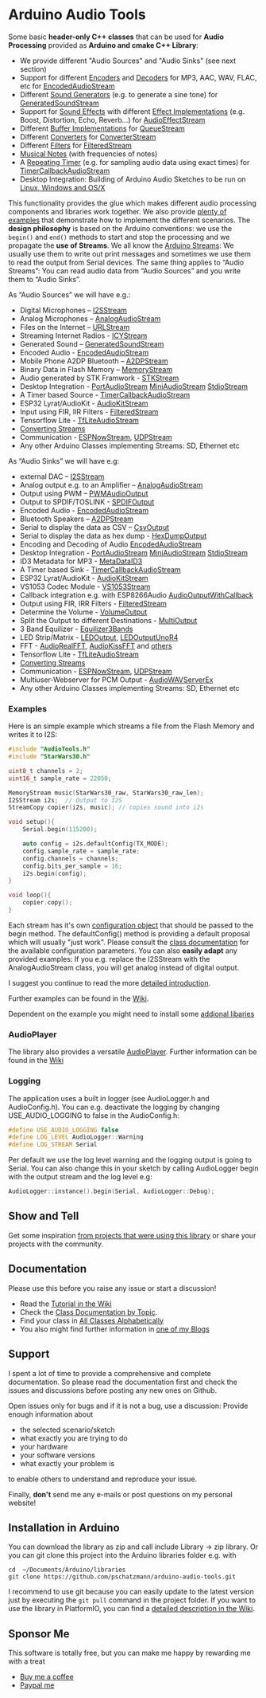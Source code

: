 # Arduino Audio Tools

Some basic __header-only C++ classes__ that can be used for __Audio Processing__ provided as __Arduino and cmake C++ Library__:

- We provide different "Audio Sources" and "Audio Sinks" (see next section)
- Support for different [Encoders](https://pschatzmann.github.io/arduino-audio-tools/classaudio__tools_1_1_audio_encoder.html) and [Decoders](https://pschatzmann.github.io/arduino-audio-tools/classaudio__tools_1_1_audio_decoder.html) for MP3, AAC, WAV, FLAC, etc for [EncodedAudioStream](https://pschatzmann.github.io/arduino-audio-tools/classaudio__tools_1_1_encoded_audio_stream.html)
- Different [Sound Generators](https://pschatzmann.github.io/arduino-audio-tools/group__generator.html) (e.g. to generate a sine tone) for [GeneratedSoundStream](https://pschatzmann.github.io/arduino-audio-tools/classaudio__tools_1_1_generated_sound_stream.html)
- Support for [Sound Effects](https://pschatzmann.github.io/arduino-audio-tools/classaudio__tools_1_1_audio_effect_stream.html) with different [Effect Implementations](https://pschatzmann.github.io/arduino-audio-tools/classaudio__tools_1_1_audio_effect.html) (e.g. Boost, Distortion, Echo, Reverb...) for [AudioEffectStream](https://pschatzmann.github.io/arduino-audio-tools/classaudio__tools_1_1_audio_effect_stream_t.html)
- Different [Buffer Implementations](https://pschatzmann.github.io/arduino-audio-tools/classaudio__tools_1_1_base_buffer.html) for [QueueStream](https://pschatzmann.github.io/arduino-audio-tools/classaudio__tools_1_1_queue_stream.html)
- Different [Converters](https://pschatzmann.github.io/arduino-audio-tools/classaudio__tools_1_1_base_converter.html) for [ConverterStream](https://pschatzmann.github.io/arduino-audio-tools/classaudio__tools_1_1_converter_stream.html)
- Different [Filters](https://pschatzmann.github.io/arduino-audio-tools/classaudio__tools_1_1_filter.html) for [FilteredStream](https://pschatzmann.github.io/arduino-audio-tools/classaudio__tools_1_1_filtered_stream.html)
- [Musical Notes](https://pschatzmann.github.io/arduino-audio-tools/classaudio__tools_1_1_musical_notes.html) (with frequencies of notes)
- A [Repeating Timer](https://pschatzmann.github.io/arduino-audio-tools/classaudio__tools_1_1_timer_alarm_repeating.html) (e.g. for sampling audio data using exact times) for [TimerCallbackAudioStream](https://pschatzmann.github.io/arduino-audio-tools/classaudio__tools_1_1_timer_callback_audio_stream.html)
- Desktop Integration: Building of Arduino Audio Sketches to be run on [Linux, Windows and OS/X](https://github.com/pschatzmann/arduino-audio-tools/wiki/Running-an-Audio-Sketch-on-the-Desktop)

This functionality provides the glue which makes different audio processing components and libraries work together.
We also provide [plenty of examples](https://github.com/pschatzmann/arduino-audio-tools/wiki/Examples) that demonstrate how to implement the different scenarios. The __design philosophy__ is based on the Arduino conventions: we use the ```begin()``` and ```end()``` methods to start and stop the processing and we propagate the __use of Streams__.  We all know the [Arduino Streams](https://pschatzmann.github.io/arduino-audio-tools/class_stream.html): We usually use them to write out print messages and sometimes we use them to read the output from Serial devices. The same thing applies to “Audio Streams”: You can read audio data from “Audio Sources” and you write them to “Audio Sinks”.

As “Audio Sources” we will have e.g.:

- Digital Microphones – [I2SStream](https://pschatzmann.github.io/arduino-audio-tools/classaudio__tools_1_1_i2_s_stream.html)
- Analog Microphones – [AnalogAudioStream](https://pschatzmann.github.io/arduino-audio-tools/classaudio__tools_1_1_analog_audio_stream.html)
- Files on the Internet – [URLStream](https://pschatzmann.github.io/arduino-audio-tools/classaudio__tools_1_1_u_r_l_stream.html)
- Streaming Internet Radios - [ICYStream](https://pschatzmann.github.io/arduino-audio-tools/classaudio__tools_1_1_i_c_y_stream.html)
- Generated Sound – [GeneratedSoundStream](https://pschatzmann.github.io/arduino-audio-tools/classaudio__tools_1_1_generated_sound_stream.html)
- Encoded Audio - [EncodedAudioStream](https://pschatzmann.github.io/arduino-audio-tools/classaudio__tools_1_1_encoded_audio_stream.html)
- Mobile Phone A2DP Bluetooth – [A2DPStream](https://pschatzmann.github.io/arduino-audio-tools/classaudio__tools_1_1_a2_d_p_stream.html)
- Binary Data in Flash Memory – [MemoryStream](https://pschatzmann.github.io/arduino-audio-tools/classaudio__tools_1_1_memory_stream.html)
- Audio generated by STK Framwork - [STKStream](https://pschatzmann.github.io/arduino-audio-tools/classaudio__tools_1_1_s_t_k_stream.html)
- Desktop Integration - [PortAudioStream](https://pschatzmann.github.io/arduino-audio-tools/classaudio__tools_1_1_port_audio_stream.html) [MiniAudioStream](https://pschatzmann.github.io/arduino-audio-tools/classaudio__tools_1_1_mini_audio_stream.html) [StdioStream](https://pschatzmann.github.io/arduino-audio-tools/classaudio__tools_1_1_stdio_stream.html)
- A Timer based Source - [TimerCallbackAudioStream](https://pschatzmann.github.io/arduino-audio-tools/classaudio__tools_1_1_timer_callback_audio_stream.html)
- ESP32 Lyrat/AudioKit - [AudioKitStream](https://pschatzmann.github.io/arduino-audio-tools/classaudio__tools_1_1_audio_kit_stream.html)
- Input using FIR, IIR Filters - [FilteredStream](https://pschatzmann.github.io/arduino-audio-tools/classaudio__tools_1_1_filtered_stream.html)
- Tensorflow Lite - [TfLiteAudioStream](https://pschatzmann.github.io/arduino-audio-tools/classaudio__tools_1_1_tf_lite_audio_stream.html)
- [Converting Streams](https://pschatzmann.github.io/arduino-audio-tools/group__transform.html)
- Communication - [ESPNowStream](https://pschatzmann.github.io/arduino-audio-tools/classaudio__tools_1_1_e_s_p_now_stream.html), [UDPStream](https://pschatzmann.github.io/arduino-audio-tools/classaudio__tools_1_1_u_d_p_stream.html)
- Any other Arduino Classes implementing Streams: SD, Ethernet etc

As “Audio Sinks” we will have e.g:

- external DAC – [I2SStream](https://pschatzmann.github.io/arduino-audio-tools/classaudio__tools_1_1_i2_s_stream.html)
- Analog output e.g. to an Amplifier – [AnalogAudioStream](https://pschatzmann.github.io/arduino-audio-tools/classaudio__tools_1_1_analog_audio_stream.html)
- Output using PWM – [PWMAudioOutput](https://pschatzmann.github.io/arduino-audio-tools/classaudio__tools_1_1_p_w_m_audio_output.html)
- Output to SPDIF/TOSLINK - [SPDIFOutput](https://pschatzmann.github.io/arduino-audio-tools/classaudio__tools_1_1_s_p_d_i_f_output.html)
- Encoded Audio - [EncodedAudioStream](https://pschatzmann.github.io/arduino-audio-tools/classaudio__tools_1_1_encoded_audio_stream.html)
- Bluetooth Speakers – [A2DPStream](https://pschatzmann.github.io/arduino-audio-tools/classaudio__tools_1_1_a2_d_p_stream.html)
- Serial to display the data as CSV – [CsvOutput](https://pschatzmann.github.io/arduino-audio-tools/classaudio__tools_1_1_csv_output.html)
- Serial to display the data as hex dump - [HexDumpOutput](https://pschatzmann.github.io/arduino-audio-tools/classaudio__tools_1_1_hex_dump_output.html)
- Encoding and Decoding of Audio [EncodedAudioStream](https://pschatzmann.github.io/arduino-audio-tools/classaudio__tools_1_1_encoded_audio_stream.html)
- Desktop Integration - [PortAudioStream](https://pschatzmann.github.io/arduino-audio-tools/classaudio__tools_1_1_port_audio_stream.html) [MiniAudioStream](https://pschatzmann.github.io/arduino-audio-tools/classaudio__tools_1_1_mini_audio_stream.html) [StdioStream](https://pschatzmann.github.io/arduino-audio-tools/classaudio__tools_1_1_stdio_stream.html)
- ID3 Metadata for MP3 - [MetaDataID3](https://pschatzmann.github.io/arduino-audio-tools/classaudio__tools_1_1_meta_data_i_d3.html)
- A Timer based Sink - [TimerCallbackAudioStream](https://pschatzmann.github.io/arduino-audio-tools/classaudio__tools_1_1_timer_callback_audio_stream.html)
- ESP32 Lyrat/AudioKit - [AudioKitStream](https://pschatzmann.github.io/arduino-audio-tools/classaudio__tools_1_1_audio_kit_stream.html)
- VS1053 Codec Module - [VS1053Stream](https://pschatzmann.github.io/arduino-audio-tools/classaudio__tools_1_1_v_s1053_stream.html)
- Callback integration e.g. with ESP8266Audio [AudioOutputWithCallback](https://pschatzmann.github.io/arduino-audio-tools/classaudio__tools_1_1_audio_output_with_callback.html) 
- Output using FIR, IRR Filters - [FilteredStream](https://pschatzmann.github.io/arduino-audio-tools/classaudio__tools_1_1_filtered_stream.html)
- Determine the Volume - [VolumeOutput](https://pschatzmann.github.io/arduino-audio-tools/classaudio__tools_1_1_volume_output.html)
- Split the Output to different Destinations - [MultiOutput](https://pschatzmann.github.io/arduino-audio-tools/classaudio__tools_1_1_multi_output.html)
- 3 Band Equilizer - [Equilizer3Bands](https://pschatzmann.github.io/arduino-audio-tools/classaudio__tools_1_1_equilizer3_bands.html)
- LED Strip/Matrix - [LEDOutput](https://pschatzmann.github.io/arduino-audio-tools/classaudio__tools_1_1_l_e_d_output.html), [LEDOutputUnoR4](https://pschatzmann.github.io/arduino-audio-tools/classaudio__tools_1_1_l_e_d_output_uno_r4.html)
- FFT - [AudioRealFFT](https://pschatzmann.github.io/arduino-audio-tools/classaudio__tools_1_1_audio_real_f_f_t.html), [AudioKissFFT](https://pschatzmann.github.io/arduino-audio-tools/classaudio__tools_1_1_audio_kiss_f_f_t.html) and [others](https://github.com/pschatzmann/arduino-audio-tools/wiki/FFT)
- Tensorflow Lite - [TfLiteAudioStream](https://pschatzmann.github.io/arduino-audio-tools/classaudio__tools_1_1_tf_lite_audio_stream.html)
- [Converting Streams](https://pschatzmann.github.io/arduino-audio-tools/group__transform.html)
- Communication - [ESPNowStream](https://pschatzmann.github.io/arduino-audio-tools/classaudio__tools_1_1_e_s_p_now_stream.html), [UDPStream](https://pschatzmann.github.io/arduino-audio-tools/classaudio__tools_1_1_u_d_p_stream.html)
- Multiuser-Webserver for PCM Output - [AudioWAVServerEx](https://pschatzmann.github.io/arduino-audio-tools/classaudio__tools_1_1_audio_w_a_v_server_ex.html)
- Any other Arduino Classes implementing Streams: SD, Ethernet etc

### Examples

Here is an simple example which streams a file from the Flash Memory and writes it to I2S: 

```C++
#include "AudioTools.h"
#include "StarWars30.h"

uint8_t channels = 2;
uint16_t sample_rate = 22050;

MemoryStream music(StarWars30_raw, StarWars30_raw_len);
I2SStream i2s;  // Output to I2S
StreamCopy copier(i2s, music); // copies sound into i2s

void setup(){
    Serial.begin(115200);

    auto config = i2s.defaultConfig(TX_MODE);
    config.sample_rate = sample_rate;
    config.channels = channels;
    config.bits_per_sample = 16;
    i2s.begin(config);
}

void loop(){
    copier.copy();
}

```
Each stream has it's own [configuration object](https://pschatzmann.github.io/arduino-audio-tools/structaudio__tools_1_1_audio_info.html) that should be passed to the begin method. The defaultConfig() method is providing a default proposal which will usually "just work". Please consult 
the [class documentation](https://pschatzmann.github.io/arduino-audio-tools/modules.html) for the available configuration parameters. You can also __easily adapt__ any provided examples: If you e.g. replace the I2SStream with the AnalogAudioStream class, you will get analog instead of digital output.

I suggest you continue to read the more [detailed introduction](https://github.com/pschatzmann/arduino-audio-tools/wiki/Introduction).

Further examples can be found in the [Wiki](https://github.com/pschatzmann/arduino-audio-tools/wiki/Examples). 

Dependent on the example you might need to install some [addional libaries](https://github.com/pschatzmann/arduino-audio-tools/wiki/Optional-Libraries)

### AudioPlayer

The library also provides a versatile [AudioPlayer](https://pschatzmann.github.io/arduino-audio-tools/classaudio__tools_1_1_audio_player.html). Further information can be found in the [Wiki](https://github.com/pschatzmann/arduino-audio-tools/wiki/The-Audio-Player-Class)


### Logging

The application uses a built in logger (see AudioLogger.h and AudioConfig.h). You can  e.g. deactivate the logging by changing USE_AUDIO_LOGGING to false in the AudioConfig.h: 

```C++
#define USE_AUDIO_LOGGING false
#define LOG_LEVEL AudioLogger::Warning
#define LOG_STREAM Serial
```

Per default we use the log level warning and the logging output is going to Serial. You can also change this in your sketch by calling AudioLogger begin with the output stream and the log level e.g:

```C++
AudioLogger::instance().begin(Serial, AudioLogger::Debug);
```


## Show and Tell

Get some inspiration [from projects that were using this library](https://github.com/pschatzmann/arduino-audio-tools/discussions/categories/show-and-tell) or share your projects with the community.


## Documentation

Please use this before you raise any issue or start a discussion!

- Read the [Tutorial in the Wiki](https://github.com/pschatzmann/arduino-audio-tools/wiki)
- Check the [Class Documentation by Topic](https://pschatzmann.github.io/arduino-audio-tools/modules.html). 
- Find your class in [All Classes Alphabetically](https://pschatzmann.github.io/arduino-audio-tools/namespaceaudio__tools.html)
- You also might find further information in [one of my Blogs](https://www.pschatzmann.ch/home/category/machine-sound/)

## Support

I spent a lot of time to provide a comprehensive and complete documentation.
So please read the documentation first and check the issues and discussions before posting any new ones on Github.

Open issues only for bugs and if it is not a bug, use a discussion: Provide enough information about 
- the selected scenario/sketch 
- what exactly you are trying to do
- your hardware
- your software versions
- what exactly your problem is

to enable others to understand and reproduce your issue.

Finally, __don't__ send me any e-mails or post questions on my personal website! 


## Installation in Arduino

You can download the library as zip and call include Library -> zip library. Or you can git clone this project into the Arduino libraries folder e.g. with

```
cd  ~/Documents/Arduino/libraries
git clone https://github.com/pschatzmann/arduino-audio-tools.git
```

I recommend to use git because you can easily update to the latest version just by executing the ```git pull``` command in the project folder.
If you want to use the library in PlatformIO, you can find a [detailed description in the Wiki](https://github.com/pschatzmann/arduino-audio-tools/wiki/Working-with-PlatformIO).


## Sponsor Me

This software is totally free, but you can make me happy by rewarding me with a treat

- [Buy me a coffee](https://www.buymeacoffee.com/philschatzh)
- [Paypal me](https://paypal.me/pschatzmann?country.x=CH&locale.x=en_US)
